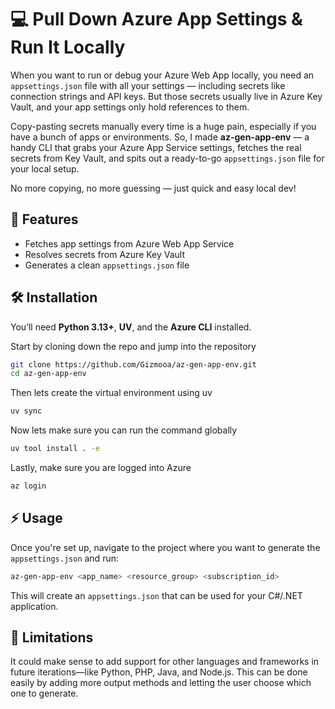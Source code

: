 # 💻 Pull Down Azure App Settings & Run It Locally

When you want to run or debug your Azure Web App locally, you need an `appsettings.json` file with all your settings — including secrets like connection strings and API keys. But those secrets usually live in Azure Key Vault, and your app settings only hold references to them.

Copy-pasting secrets manually every time is a huge pain, especially if you have a bunch of apps or environments. So, I made **az-gen-app-env** — a handy CLI that grabs your Azure App Service settings, fetches the real secrets from Key Vault, and spits out a ready-to-go `appsettings.json` file for your local setup.

No more copying, no more guessing — just quick and easy local dev!

## 🚀 Features

- Fetches app settings from Azure Web App Service
- Resolves secrets from Azure Key Vault
- Generates a clean `appsettings.json` file

## 🛠️ Installation

You’ll need **Python 3.13+**, **UV**, and the **Azure CLI** installed.

Start by cloning down the repo and jump into the repository

```bash
git clone https://github.com/Gizmooa/az-gen-app-env.git
cd az-gen-app-env
```

Then lets create the virtual environment using uv

```bash
uv sync
```

Now lets make sure you can run the command globally

```bash
uv tool install . -e
```

Lastly, make sure you are logged into Azure

```bash
az login
```

## ⚡️ Usage

Once you're set up, navigate to the project where you want to generate the `appsettings.json` and run:

```bash
az-gen-app-env <app_name> <resource_group> <subscription_id>
```

This will create an `appsettings.json` that can be used for your C#/.NET application.

## 🤔 Limitations

It could make sense to add support for other languages and frameworks in future iterations—like Python, PHP, Java, and Node.js. This can be done easily by adding more output methods and letting the user choose which one to generate.
